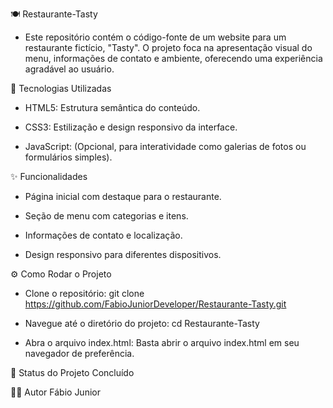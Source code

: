 🍽️ Restaurante-Tasty
- Este repositório contém o código-fonte de um website para um restaurante fictício, "Tasty". O projeto foca na apresentação visual do menu, informações de contato e ambiente, oferecendo uma experiência agradável ao usuário.

🚀 Tecnologias Utilizadas
  - HTML5: Estrutura semântica do conteúdo.
  
  - CSS3: Estilização e design responsivo da interface.
  
  - JavaScript: (Opcional, para interatividade como galerias de fotos ou formulários simples).

✨ Funcionalidades
- Página inicial com destaque para o restaurante.

- Seção de menu com categorias e itens.

- Informações de contato e localização.

- Design responsivo para diferentes dispositivos.

⚙️ Como Rodar o Projeto
- Clone o repositório:
  git clone https://github.com/FabioJuniorDeveloper/Restaurante-Tasty.git

- Navegue até o diretório do projeto:
  cd Restaurante-Tasty

- Abra o arquivo index.html:
  Basta abrir o arquivo index.html em seu navegador de preferência.

🚧 Status do Projeto
Concluído 

🧑‍💻 Autor
Fábio Junior
